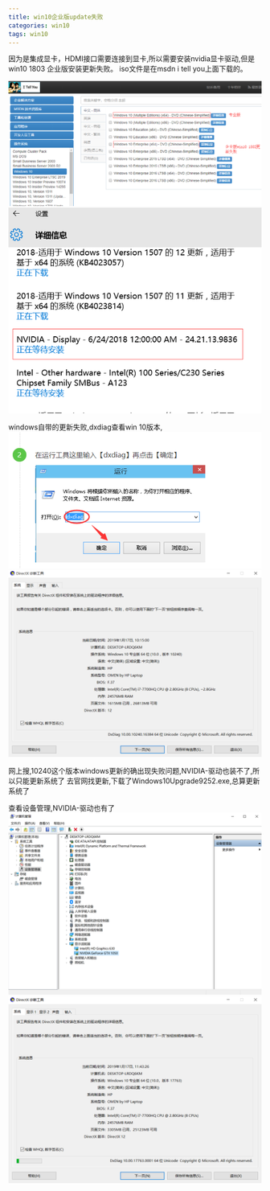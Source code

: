 ```yaml
---
title: win10企业版update失败
categories: win10
tags: win10
---
```


因为是集成显卡，HDMI接口需要连接到显卡,所以需要安装nvidia显卡驱动,但是win10 1803 企业版安装更新失败。
iso文件是在msdn i tell you上面下载的。

![img](/img/win10/win10-iso.png)
![img](/img/win10/NVIDIA-驱动.png)

windows自带的更新失败,dxdiag查看win 10版本,
![img](/img/win10/dxdiag.png)
![img](/img/win10/dxdiag-结果.png)

网上搜,10240这个版本windows更新的确出现失败问题,NVIDIA-驱动也装不了,所以只能更新系统了
去官网找更新,下载了Windows10Upgrade9252.exe,总算更新系统了

查看设备管理,NVIDIA-驱动也有了
![img](/img/win10/nvidia驱动装好.png)
![img](/img/win10/win10升级后.png)